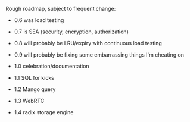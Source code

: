 Rough roadmap, subject to frequent change:

 - 0.6 was load testing

 - 0.7 is SEA (security, encryption, authorization)

 - 0.8 will probably be LRU/expiry with continuous load testing

 - 0.9 will probably be fixing some embarrassing things I'm cheating on

 - 1.0 celebration/documentation

 - 1.1 SQL for kicks

 - 1.2 Mango query
 
 - 1.3 WebRTC

 - 1.4 radix storage engine